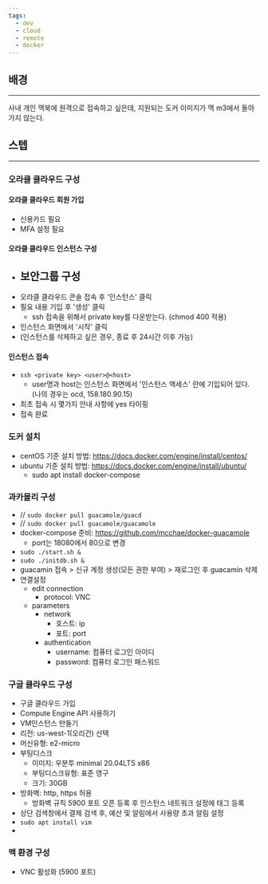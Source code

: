 ```yaml
---
tags:
  - dev
  - cloud
  - remote
  - docker
---
```

## 배경
---
사내 개인 맥북에 원격으로 접속하고 싶은데, 지원되는 도커 이미지가 맥 m3에서 돌아가지 않는다.
## 스텝
---
### 오라클 클라우드 구성
#### 오라클 클라우드 회원 가입
- 신용카드 필요
- MFA 설정 필요
#### 오라클 클라우드 인스턴스 구성
- 보안그룹 구성
	- 
- 오라클 클라우드 콘솔 접속 후 '인스턴스' 클릭
- 필요 내용 기입 후 '생성' 클릭
	- ssh 접속을 위해서 private key를 다운받는다. (chmod 400 적용)
- 인스턴스 화면에서 '시작' 클릭
- (인스턴스를 삭제하고 싶은 경우, 종료 후 24시간 이후 가능)
#### 인스턴스 접속
- `ssh <private key> <user>@<host>`
	- user명과 host는 인스턴스 화면에서 '인스턴스 액세스' 란에 기입되어 있다. (나의 경우는 ocd, 158.180.90.15)
- 최초 접속 시 몇가지 안내 사항에 yes 타이핑
- 접속 완료
### 도커 설치
- centOS 기준 설치 방법: https://docs.docker.com/engine/install/centos/
- ubuntu 기준 설치 방법: https://docs.docker.com/engine/install/ubuntu/
	- sudo apt install docker-compose
### 과카몰리 구성
- // `sudo docker pull guacamole/guacd`
- // `sudo docker pull guacamole/guacamole`
- docker-compose 준비: https://github.com/mcchae/docker-guacamole 
	- port는 18080에서 80으로 변경
- `sudo ./start.sh &`
- `sudo ./initdb.sh &`
- guacamin 접속 > 신규 계정 생성(모든 권한 부여) > 재로그인 후 guacamin 삭제
- 연결설정
	- edit connection
		- protocol: VNC
	- parameters
		- network 
			- 호스트: ip
			- 포트:  port
		- authentication
			- username: 컴퓨터 로그인 아이디
			- password: 컴퓨터 로그인 패스워드
### 구글 클라우드 구성
- 구글 클라우드 가입
- Compute Engine API 사용하기
- VM인스턴스 만들기
- 리전: us-west-1(오리건) 선택
- 머신유형: e2-micro
- 부팅디스크
	- 이미지: 우분투 minimal 20.04LTS x86
	- 부팅디스크유형: 표준 영구
	- 크기: 30GB
- 방화벽: http, https 허용
	- 방화벽 규칙 5900 포트 오픈 등록 후 인스턴스 네트워크 설정에 태그 등록
- 상단 검색창에서 결제 검색 후, 예산 및 알림에서 사용량 초과 알림 설정
- `sudo apt install vim`
- 
### 맥 환경 구성
- VNC 활성화 (5900 포트)


